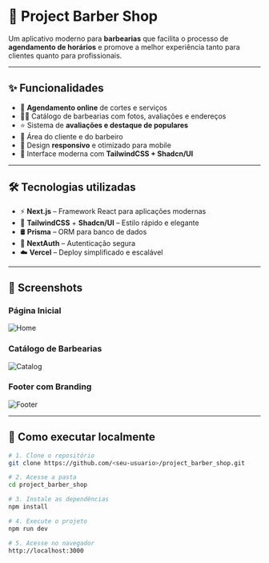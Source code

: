 # 💈 Project Barber Shop

Um aplicativo moderno para **barbearias** que facilita o processo de **agendamento de horários** e promove a melhor experiência tanto para clientes quanto para profissionais.

---

## ✨ Funcionalidades

- 📅 **Agendamento online** de cortes e serviços
- 💇‍♂️ Catálogo de barbearias com fotos, avaliações e endereços
- ⭐ Sistema de **avaliações e destaque de populares**
- 👤 Área do cliente e do barbeiro
- 📱 Design **responsivo** e otimizado para mobile
- 🎨 Interface moderna com **TailwindCSS + Shadcn/UI**

---

## 🛠️ Tecnologias utilizadas

- ⚡ **Next.js** – Framework React para aplicações modernas
- 🎨 **TailwindCSS** + **Shadcn/UI** – Estilo rápido e elegante
- 🛢️ **Prisma** – ORM para banco de dados
- 🔐 **NextAuth** – Autenticação segura
- ☁️ **Vercel** – Deploy simplificado e escalável

---

## 📸 Screenshots

### Página Inicial

![Home](./docs/screenshots/home.png)

### Catálogo de Barbearias

![Catalog](./docs/screenshots/catalog.png)

### Footer com Branding

![Footer](./docs/screenshots/footer.png)

---

## 🚀 Como executar localmente

```bash
# 1. Clone o repositório
git clone https://github.com/<seu-usuario>/project_barber_shop.git

# 2. Acesse a pasta
cd project_barber_shop

# 3. Instale as dependências
npm install

# 4. Execute o projeto
npm run dev

# 5. Acesse no navegador
http://localhost:3000
```
